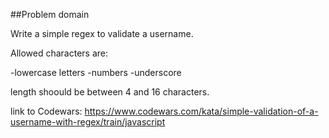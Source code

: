 ##Problem domain

Write a simple regex to validate a username.

Allowed characters are:

-lowercase letters -numbers -underscore

length shoould be between 4 and 16 characters.

link to Codewars: https://www.codewars.com/kata/simple-validation-of-a-username-with-regex/train/javascript
